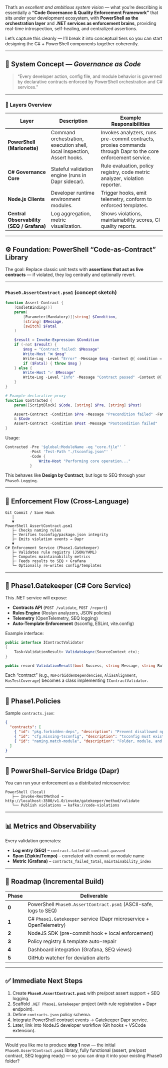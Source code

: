 That’s an *excellent and ambitious system vision* — what you’re describing is essentially a **“Code Governance & Quality Enforcement Framework”** that sits *under* your development ecosystem, with **PowerShell as the orchestration layer** and **.NET services as enforcement brains**, providing real-time introspection, self-healing, and centralized assertions.

Let’s capture this cleanly — I’ll break it into conceptual tiers so you can start designing the C# + PowerShell components together coherently.

---

## 🧩 System Concept — *Governance as Code*

> “Every developer action, config file, and module behavior is governed by declarative contracts enforced by PowerShell orchestration and C# services.”

---

### 🔧 Layers Overview

| Layer                                     | Description                                                             | Example Responsibilities                                                                                     |
| ----------------------------------------- | ----------------------------------------------------------------------- | ------------------------------------------------------------------------------------------------------------ |
| **PowerShell (Marionette)**               | Command orchestration, execution shell, local inspection, Assert hooks. | Invokes analyzers, runs pre-commit contracts, proxies commands through Dapr to the core enforcement service. |
| **C# Governance Core**                    | Stateful validation engine (runs in Dapr sidecar).                      | Rule evaluation, policy registry, code metric analyzer, violation reporter.                                  |
| **Node.js Clients**                       | Developer runtime environment modules.                                  | Trigger hooks, emit telemetry, conform to enforced templates.                                                |
| **Central Observability (SEQ / Grafana)** | Log aggregation, metric visualization.                                  | Shows violations, maintainability scores, CI quality reports.                                                |

---

## ⚙️ Foundation: PowerShell “Code-as-Contract” Library

The goal: Replace classic unit tests with **assertions that act as live contracts** — if violated, they log centrally and optionally revert.

---

### `Phase0.AssertContract.psm1`  (concept sketch)

```powershell
function Assert-Contract {
    [CmdletBinding()]
    param(
        [Parameter(Mandatory)][string] $Condition,
        [string] $Message,
        [switch] $Fatal
    )

    $result = Invoke-Expression $Condition
    if (-not $result) {
        $msg = "Contract failed: $Message"
        Write-Host "❌ $msg"
        Write-Log -Level "Error" -Message $msg -Context @{ condition = $Condition }
        if ($Fatal) { throw $msg }
    } else {
        Write-Host "✅ $Message"
        Write-Log -Level "Info" -Message "Contract passed" -Context @{ condition = $Condition }
    }
}

# Example declarative proxy
function Contracted {
    param([ScriptBlock] $Code, [string] $Pre, [string] $Post)

    Assert-Contract -Condition $Pre -Message "Precondition failed" -Fatal
    & $Code
    Assert-Contract -Condition $Post -Message "Postcondition failed"
}
```

Usage:

```powershell
Contracted -Pre '$global:ModuleName -eq "core.file"' `
           -Post 'Test-Path "./tsconfig.json"' `
           -Code {
               Write-Host "Performing core operation..."
           }
```

This behaves like **Design by Contract**, but logs to SEQ through your `Phase0.Logging`.

---

## 🧠 Enforcement Flow (Cross-Language)

```
Git Commit / Save Hook
   │
   ▼
PowerShell AssertContract.psm1
   ├─ Checks naming rules
   ├─ Verifies tsconfig/package.json integrity
   ├─ Emits violation events → Dapr
   ▼
C# Enforcement Service (Phase1.Gatekeeper)
   ├─ Validates rule registry (JSON/YAML)
   ├─ Computes maintainability metrics
   ├─ Feeds results to SEQ + Grafana
   └─ Optionally re-writes config/templates
```

---

## 🧱 Phase1.Gatekeeper (C# Core Service)

This .NET service will expose:

* **Contracts API** (`POST /validate`, `POST /report`)
* **Rules Engine** (Roslyn analyzers, JSON policies)
* **Telemetry** (OpenTelemetry, SEQ logging)
* **Auto-Template Enforcement** (tsconfig, ESLint, vite.config)

Example interface:

```csharp
public interface IContractValidator
{
    Task<ValidationResult> ValidateAsync(SourceContext ctx);
}

public record ValidationResult(bool Success, string Message, string RuleId);
```

Each “contract” (e.g., `NoForbiddenDependencies`, `AliasAlignment`, `HasTestCoverage`) becomes a class implementing `IContractValidator`.

---

## 🧩 Phase1.Policies

Sample `contracts.json`:

```json
{
  "contracts": [
    { "id": "pkg.forbidden-deps", "description": "Prevent disallowed npm deps" },
    { "id": "cfg.missing-tsconfig", "description": "tsconfig must exist" },
    { "id": "naming.match-module", "description": "Folder, module, and script names must align" }
  ]
}
```

---

## 🧰 PowerShell–Service Bridge (Dapr)

You can run your enforcement as a distributed microservice:

```
PowerShell (local)
   ├── Invoke-RestMethod → http://localhost:3500/v1.0/invoke/gatekeeper/method/validate
   └── Publish violations → kafka://code-violations
```

---

## 📊 Metrics and Observability

Every validation generates:

* **Log entry (SEQ)** – `contract.failed` or `contract.passed`
* **Span (Zipkin/Tempo)** – correlated with commit or module name
* **Metric (Grafana)** – `contracts_failed_total`, `maintainability_index`

---

## 🚀 Roadmap (Incremental Build)

| Phase | Deliverable                                                        |
| ----- | ------------------------------------------------------------------ |
| **0** | PowerShell `Phase0.AssertContract.psm1` (ASCII-safe, logs to SEQ)  |
| **1** | C# `Phase1.Gatekeeper` service (Dapr microservice + OpenTelemetry) |
| **2** | NodeJS SDK (pre-commit hook + local enforcement)                   |
| **3** | Policy registry & template auto-repair                             |
| **4** | Dashboard integration (Grafana, SEQ views)                         |
| **5** | GitHub watcher for deviation alerts                                |

---

## ✅ Immediate Next Steps

1. Create **`Phase0.AssertContract.psm1`** with pre/post assert support + SEQ logging.
2. Scaffold `.NET Phase1.Gatekeeper` project (with rule registration + Dapr endpoint).
3. Define `contracts.json` policy schema.
4. Integrate PowerShell contract events → Gatekeeper Dapr service.
5. Later, link into NodeJS developer workflow (Git hooks + VSCode extension).

---

Would you like me to produce **step 1** now — the initial `Phase0.AssertContract.psm1` library, fully functional (assert, pre/post contract, SEQ logging ready) — so you can drop it into your existing Phase0 folder?
